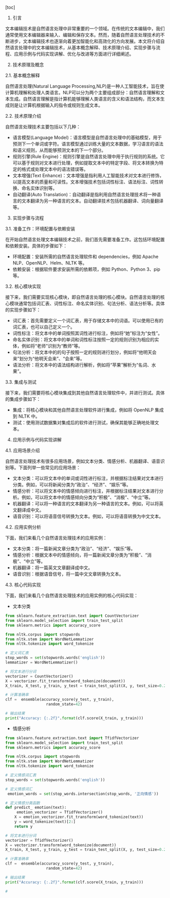
[toc]                    
                
                
1. 引言

文本编辑技术是自然语言处理中非常重要的一个领域。在传统的文本编辑中，我们通常使用文本编辑器来输入、编辑和保存文本。然而，随着自然语言处理技术的不断进步，文本编辑技术也逐渐向着更加智能化和高效化的方向发展。本文将介绍自然语言处理中的文本编辑技术，从基本概念解释、技术原理介绍、实现步骤与流程、应用示例与代码实现讲解、优化与改进等方面进行详细阐述。

2. 技术原理及概念

2.1. 基本概念解释

自然语言处理(Natural Language Processing,NLP)是一种人工智能技术，旨在使计算机理解和处理人类语言。NLP可以分为两个主要组成部分：自然语言理解和文本生成。自然语言理解是指计算机能够理解人类语言的含义和语法结构，而文本生成则是让计算机根据输入的指令或规则生成文本。

2.2. 技术原理介绍

自然语言处理技术主要包括以下几种：

- 语言模型(Language Model)：语言模型是自然语言处理中的基础模型，用于预测下一个单词或字符。语言模型通过训练大量的文本数据，学习语言的语法和语义规则，从而能够预测文本的下一个部分。
- 规则引擎(Rule Engine)：规则引擎是自然语言处理中用于执行规则的系统。它可以基于规则对文本进行处理，例如提取文本中的特定字段、将文本转换为特定的格式或处理文本中的语法错误等。
- 文本增强(Text Enhance)：文本增强是指利用人工智能技术对文本进行修饰，以提高文本的质量和可读性。文本增强技术包括词性标注、语法标注、词性转换、命名实体识别等。
- 自动翻译(Auto Translation)：自动翻译是指利用自然语言处理技术将一种语言的文本翻译为另一种语言的文本。自动翻译技术包括机器翻译、词向量翻译等。

3. 实现步骤与流程

3.1. 准备工作：环境配置与依赖安装

在开始自然语言处理文本编辑技术之前，我们首先需要准备工作。这包括环境配置和依赖安装。具体的步骤如下：

- 环境配置：安装所需的自然语言处理软件和 dependencies，例如 Apache NLP、OpenNLP、Helm、NLTK 等。
- 依赖安装：根据软件要求安装所需的依赖项，例如 Python、Python 3、pip 等。

3.2. 核心模块实现

接下来，我们需要实现核心模块，即自然语言处理的核心模块。自然语言处理的核心模块通常包括词汇表、词性标注、命名实体识别、句法分析、语法分析等。具体的实现步骤如下：

- 词汇表：首先需要定义一个词汇表，用于存储文本中的词语。可以使用已有的词汇表，也可以自己定义一个。
- 词性标注：将文本中的单词按照其词性进行标注，例如将“她”标注为“女性”。
- 命名实体识别：将文本中的单词和词性标注按照一定的规则识别为相应的实体，例如将“老师”识别为“教师”等。
- 句法分析：将文本中的的句子按照一定的规则进行划分，例如将“他明天会来”划分为“他明天会来”、“会来”等。
- 语法分析：将文本中的语法结构进行解析，例如将“苹果”解析为“名词、水果”。

3.3. 集成与测试

接下来，我们需要将核心模块集成到其他自然语言处理软件中，并进行测试。具体的集成步骤如下：

- 集成：将核心模块和其他自然语言处理软件进行集成，例如将 OpenNLP 集成到 NLTK 中。
- 测试：使用测试数据集对集成后的软件进行测试，确保其能够正确地处理文本。

4. 应用示例与代码实现讲解

4.1. 应用场景介绍

自然语言处理技术有很多应用场景，例如文本分类、情感分析、机器翻译、语音识别等。下面列举一些常见的应用场景：

- 文本分类：可以将文本中的单词或词性进行标注，并根据标注结果对文本进行分类。例如，可以将新闻分类为“政治”、“经济”、“娱乐”等。
- 情感分析：可以将文本中的情感倾向进行标注，并根据标注结果对文本进行分析。例如，可以将文本中的情感倾向分类为“积极”、“消极”、“中立”等。
- 机器翻译：可以将一种语言的文本翻译为另一种语言的文本。例如，可以将英文翻译成中文。
- 语音识别：可以将语音信号转换为文本。例如，可以将语音转换为中文文本。

4.2. 应用实例分析

下面，我们来看几个自然语言处理技术的应用实例：

- 文本分类：将一篇新闻文章分类为“政治”、“经济”、“娱乐”等。
- 情感分析：根据文本中的情感倾向，将一篇新闻文章分类为“积极”、“消极”、“中立”等。
- 机器翻译：将一篇英文文章翻译成中文。
- 语音识别：根据语音信号，将一篇中文文章转换为文本。

4.3. 核心代码实现

下面，我们来看几个自然语言处理技术的应用实例的核心代码实现：

- 文本分类
```python
from sklearn.feature_extraction.text import CountVectorizer
from sklearn.model_selection import train_test_split
from sklearn.metrics import accuracy_score

from nltk.corpus import stopwords
from nltk.stem import WordNetLemmatizer
from nltk.tokenize import word_tokenize

# 定义词汇表
stop_words = set(stopwords.words('english'))
lemmatizer = WordNetLemmatizer()

# 将文本进行分词
vectorizer = CountVectorizer()
X = vectorizer.fit_transform(word_tokenize(document))
X_train, X_test, y_train, y_test = train_test_split(X, y, test_size=0.2, random_state=42)

# 计算准确率
clf =  ensemble(accuracy_score(y_test, y_train), 
                  random_state=42)

# 输出结果
print("Accuracy: {:.2f}".format(clf.score(X_train, y_train)))
```

- 情感分析
```python
from sklearn.feature_extraction.text import TfidfVectorizer
from sklearn.model_selection import train_test_split
from sklearn.metrics import accuracy_score

from nltk.corpus import stopwords
from nltk.stem import WordNetLemmatizer
from nltk.tokenize import word_tokenize

# 定义情感词汇表
stop_words = set(stopwords.words('english'))

# 定义情感词汇
 emotion_words = set(stop_words.intersection(stop_words, '正向情感'))

# 定义情感分类函数
def predict_ emotion(text):
     emotion_vectorizer = TfidfVectorizer()
    X = emotion_vectorizer.fit_transform(word_tokenize(text))
    y = word_tokenize(text)[2:]
    return y

# 将文本进行分词
vectorizer = TfidfVectorizer()
X = vectorizer.transform(word_tokenize(document))
X_train, X_test, y_train, y_test = train_test_split(X, y, test_size=0.2, random_state=42)

# 计算准确率
clf =  ensemble(accuracy_score(y_test, y_train), 
                  random_state=42)

# 输出结果
print("Accuracy: {:.2f}".format(clf.score(X_train, y_train)))

#

